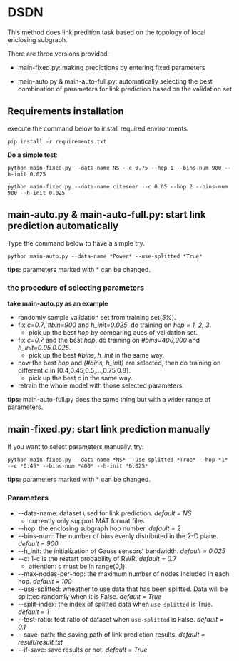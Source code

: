 # DSDN

This method does link predition task based on the topology of local enclosing subgraph.

There are three versions provided:

- main-fixed.py: making predictions by entering fixed parameters

- main-auto.py & main-auto-full.py: automatically selecting the best combination of parameters for link prediction based on the validation set

## Requirements installation

execute the command below to install required environments:

`pip install -r requirements.txt`

**Do a simple test**:

`python main-fixed.py --data-name NS --c 0.75 --hop 1 --bins-num 900 --h-init 0.025`

`python main-fixed.py --data-name citeseer --c 0.65 --hop 2 --bins-num 900 --h-init 0.025`

## main-auto.py & main-auto-full.py: start link prediction automatically 

Type the command below to have a simple try.

`python main-auto.py --data-name *Power* --use-splitted *True*`

**tips:** parameters marked with * can be changed.

### the procedure of selecting parameters 

**take main-auto.py as an example**

- randomly sample validation set from training set(*5%*).
- fix *c=0.7*, *#bin=900* and *h_init=0.025*, do training on *hop = 1, 2, 3*.
  - pick up the best *hop* by comparing aucs of validation set.
- fix *c=0.7* and the best *hop*, do training on *#bins=400,900* and *h_init=0.05,0.025*.
  - pick up the best *#bins*, *h_init* in the same way.
- now the best *hop* and *(#bins, h_init)* are selected, then do training on different *c* in [0.4,0.45,0.5,...,0.75,0.8].
  - pick up the best *c* in the same way.
- retrain the whole model with those selected parameters.

**tips:** main-auto-full.py does the same thing but with a wider range of parameters.

## main-fixed.py: start link prediction manually 

If you want to select parameters manually, try:

`python main-fixed.py --data-name *NS* --use-splitted *True* --hop *1* --c *0.45* --bins-num *400* --h-init *0.025*`

**tips:** parameters marked with * can be changed.

### Parameters

- --data-name: dataset used for link prediction. *default = NS*
  - currently only support MAT format files
- --hop: the enclosing subgraph hop number. *default = 2*
- --bins-num: The number of bins evenly distributed in the 2-D plane. *default = 900*
- --h_init: the initialization of Gauss sensors' bandwidth. *default = 0.025*
- --c: 1-c is the restart probability of RWR. *default = 0.7*
  - attention: *c* must be in range(0,1).
- --max-nodes-per-hop: the maximum number of nodes included in each hop. *default = 100*
- --use-splitted: wheather to use data that has been splitted. Data will be splitted randomly when it is False. *default = True*
- --split-index: the index of splitted data when `use-splitted` is True. *default = 1*
- --test-ratio: test ratio of dataset when `use-splitted` is False. *default = 0.1*
- --save-path: the saving path of link prediction results. *default = result/result.txt*
- --if-save: save results or not. *default = True*

